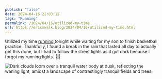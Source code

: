 ```yaml
---
publish: "false"
date: 2024-04-16 22:03:12
tags: "Running"
permalink: /2024/04/16/utilized-my-time
url: https://ericmwalk.blog/2024/04/16/utilized-my-time.html
---
```


Utilized my time [running ](https://strava.com/activities/11199500457)tonight while waiting for my son to finish basketball practice. Thankfully, I found a break in the rain that lasted all day to actually get this done, but I had to follow the street lights as it got dark because I forgot my running lights. 🤷‍♂️

![Dark clouds loom over a tranquil water body at dusk, reflecting the waning light, amidst a landscape of contrastingly tranquil fields and trees.](https://ericmwalk.blog/uploads/2024/img-8656.jpeg)